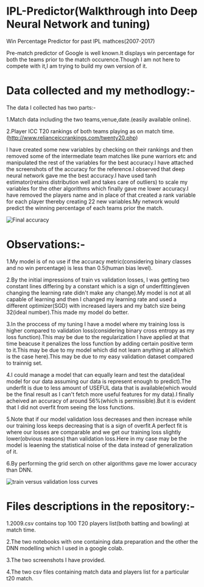 # IPL-Predictor(Walkthrough into Deep Neural Network and tuning) 
Win Percentage Predictor for past IPL mathces(2007-2017)


Pre-match predictor of Google is well known.It displays win percentage for both the teams prior to the match occurence.Though I am not here to compete with it,I am trying to build my own version of it.


# Data collected and my methodlogy:-

The data I collected has two parts:-

1.Match data including the two teams,venue,date.(easily available online).

2.Player ICC T20 rankings of both teams playing as on match time.(http://www.relianceiccrankings.com/twenty20.php)

I have created some new variables by checking on their rankings and then removed some of the intermediate team matches like pune warriors etc and manipulated the rest of the variables for the best accuracy.I have attached the screenshots of the accuracy for the reference.I observed that deep neural network gave me the best accuracy.I have used tanh estimator(retains distribution well and takes care of outliers) to scale my variables for the other algorithms which finally gave me lower accuracy.I have removed the players name and in place of that created a rank variable for each player thereby creating 22 new variables.My network would predict the winning percentage of each teams prior the match.

![Final accuracy](https://github.com/themendu/IPL-Predictor/blob/master/Screenshot%20(26).png)


# Observations:-

1.My model is of no use if the accuracy metric(considering binary classes and no win percentage) is less than 0.5(human bias level).

2.By the initial impressions of train vs validation losses, I was getting two constant lines differing by a constant which is a sign of underfitting(even changing the learning rate didn't make any change).My model is not at all capable of learning and then I changed my learning rate and used a different optimizer(SGD) with increased layers and my batch size being 32(ideal number).This made my model do better.

3.In the proccess of my tuning I have a model where my training loss is higher compared to validation loss(considering binary cross entropy as my loss function).This may be due to the regularization I have applied at that time beacuse it penalizes the loss function by adding certain positive term to it.This may be due to my model which did not learn anything at all(which is the case here).This may be due to my easy validation dataset compared to trainnig set.

4.I could manage a model that can equally learn and test the data(ideal model for our data assuming our data is represent enough to predict).The underfit is due to less amount of USEFUL data that is available(which would be the final result as I can't fetch more useful features for my data).I finally acheived an accuracy of around 56%(which is permissible).But it is evident that I did not overfit from seeing the loss functions.

5.Note that if our model validation loss decreases and then increase while our training loss keeps decreasing that is a sign of overfit.A perfect fit is where our losses are comparable and we get our training loss slightly lower(obvious reasons) than validation loss.Here in my case may be the model is leaening the statistical noise of the data instead of generalization of it.

6.By performing the grid serch on other algorithms gave me lower accuracy than DNN.


![train versus validation loss curves](https://github.com/themendu/IPL-Predictor/blob/master/Screenshot%20(27).png)



# Files descriptions in the repository:-

1.2009.csv contains top 100 T20 players list(both batting and bowling) at match time.

2.The two notebooks with one containing data preparation and the other the DNN modelling which I used in a google colab. 

3.The two screenshots I have provided.

4.The two csv files containing match data and players list for a particular t20 match.


